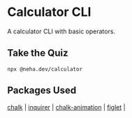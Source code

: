 # Calculator CLI

A calculator CLI with basic operators.

## Take the Quiz

```
npx @neha.dev/calculator
```

## Packages Used

[chalk](https://github.com/chalk/chalk) |
[inquirer](https://github.com/SBoudrias/Inquirer.js) |
[chalk-animation](https://github.com/bokub/chalk-animation) |
[figlet](https://github.com/patorjk/figlet.js) |
